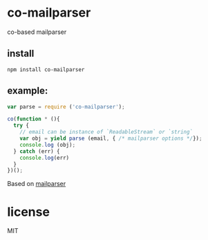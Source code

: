 # co-mailparser

co-based mailparser

## install 

```text
npm install co-mailparser
```

## example:

```js
var parse = require ('co-mailparser');

co(function * (){
  try {
    // email can be instance of `ReadableStream` or `string`
    var obj = yield parse (email, { /* mailparser options */});  
    console.log (obj);
  } catch (err) {
    console.log(err)
  }
})();
```

Based on [mailparser](https://www.npmjs.org/package/mailparser)

# license
MIT